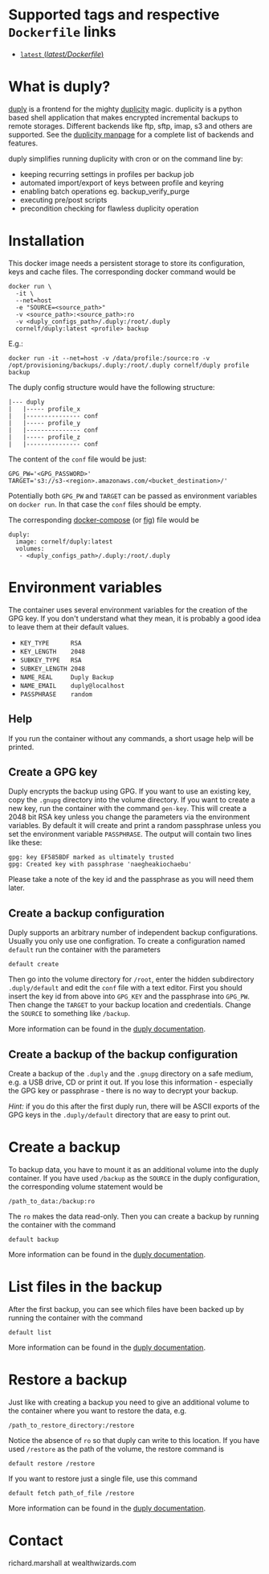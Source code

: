 Supported tags and respective `Dockerfile` links
================================================

 - [`latest` (*latest/Dockerfile*)](https://github.com/cornelf/docker-duply/blob/master/Dockerfile)

What is duply?
==============

[duply](http://duply.net/) is a frontend for the mighty [duplicity](http://duplicity.nongnu.org/) magic.
duplicity is a python based shell application that makes encrypted incremental backups to remote storages.
Different backends like ftp, sftp, imap, s3 and others are supported.
See the [duplicity manpage](http://duplicity.nongnu.org/duplicity.1.html) for a complete list of backends and features.

duply simplifies running duplicity with cron or on the command line by:

 * keeping recurring settings in profiles per backup job
 * automated import/export of keys between profile and keyring
 * enabling batch operations eg. backup_verify_purge
 * executing pre/post scripts
 * precondition checking for flawless duplicity operation

Installation
============

This docker image needs a persistent storage to store its configuration, keys and cache files.
The corresponding docker command would be

    docker run \
      -it \
      --net=host
      -e "SOURCE=<source_path>"
      -v <source_path>:<source_path>:ro
      -v <duply_configs_path>/.duply:/root/.duply
      cornelf/duply:latest <profile> backup

E.g.:
```
docker run -it --net=host -v /data/profile:/source:ro -v /opt/provisioning/backups/.duply:/root/.duply cornelf/duply profile backup
```

The duply config structure would have the following structure:

```
|--- duply
|   |----- profile_x
|   |--------------- conf
|   |----- profile_y
|   |--------------- conf
|   |----- profile_z
|   |--------------- conf
```

The content of the `conf` file would be just:
```
GPG_PW='<GPG_PASSWORD>'
TARGET='s3://s3-<region>.amazonaws.com/<bucket_destination>/'
```

Potentially both `GPG_PW` and `TARGET` can be passed as environment variables on `docker run`. In that case the `conf` files should be empty.

The corresponding [docker-compose](http://docs.docker.com/compose/) (or [fig](http://www.fig.sh/)) file would be

    duply:
      image: cornelf/duply:latest
      volumes:
       - <duply_configs_path>/.duply:/root/.duply

Environment variables
=====================

The container uses several environment variables for the creation of the GPG key.
If you don't understand what they mean, it is probably a good idea to leave them at their default values.

 * `KEY_TYPE      RSA`
 * `KEY_LENGTH    2048`
 * `SUBKEY_TYPE   RSA`
 * `SUBKEY_LENGTH 2048`
 * `NAME_REAL     Duply Backup`
 * `NAME_EMAIL    duply@localhost`
 * `PASSPHRASE    random`

Help
----

If you run the container without any commands, a short usage help will be printed.

Create a GPG key
----------------

Duply encrypts the backup using GPG.
If you want to use an existing key, copy the `.gnupg` directory into the volume directory.
If you want to create a new key, run the container with the command `gen-key`.
This will create a 2048 bit RSA key unless you change the parameters via the environment variables.
By default it will create and print a random passphrase unless you set the environment variable `PASSPHRASE`.
The output will contain two lines like these:

    gpg: key EF585BDF marked as ultimately trusted
    gpg: Created key with passphrase 'naegheakiochaebu'

Please take a note of the key id and the passphrase as you will need them later.

Create a backup configuration
-----------------------------

Duply supports an arbitrary number of independent backup configurations.
Usually you only use one configration.
To create a configuration named `default` run the container with the parameters

    default create

Then go into the volume directory for `/root`, enter the hidden subdirectory `.duply/default` and edit the `conf` file with a text editor.
First you should insert the key id from above into `GPG_KEY` and the passphrase into `GPG_PW`.
Then change the `TARGET` to your backup location and credentials.
Change the `SOURCE` to something like `/backup`.

More information can be found in the [duply documentation](http://duply.net/wiki/index.php/Duply-documentation).

Create a backup of the backup configuration
-------------------------------------------

Create a backup of the `.duply` and the `.gnupg` directory on a safe medium, e.g. a USB drive, CD or print it out.
If you lose this information - especially the GPG key or passphrase - there is no way to decrypt your backup.

*Hint:* if you do this after the first duply run, there will be ASCII exports of the GPG keys in the `.duply/default` directory that are easy to print out.

Create a backup
===============

To backup data, you have to mount it as an additional volume into the duply container.
If you have used `/backup` as the `SOURCE` in the duply configuration, the corresponding volume statement would be

    /path_to_data:/backup:ro

The `ro` makes the data read-only. Then you can create a backup by running the container with the command

    default backup

More information can be found in the [duply documentation](http://duply.net/wiki/index.php/Duply-documentation).

List files in the backup
========================

After the first backup, you can see which files have been backed up by running the container with the command

    default list

More information can be found in the [duply documentation](http://duply.net/wiki/index.php/Duply-documentation).

Restore a backup
================

Just like with creating a backup you need to give an additional volume to the container where you want to restore the data, e.g.

    /path_to_restore_directory:/restore

Notice the absence of `ro` so that duply can write to this location.
If you have used `/restore` as the path of the volume, the restore command is

    default restore /restore

If you want to restore just a single file, use this command

    default fetch path_of_file /restore

More information can be found in the [duply documentation](http://duply.net/wiki/index.php/Duply-documentation).

Contact
=======

richard.marshall at wealthwizards.com
